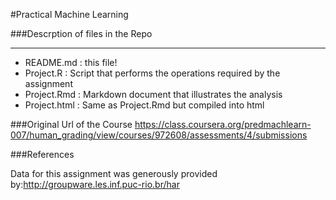 #Practical Machine Learning 

###Descrption of files in the Repo

----------------------

* README.md : this file!
* Project.R : Script that performs the operations required by the assignment
* Project.Rmd : Markdown document that illustrates the analysis
* Project.html : Same as Project.Rmd but compiled into html

###Original Url of the Course
https://class.coursera.org/predmachlearn-007/human_grading/view/courses/972608/assessments/4/submissions


###References  

Data for this assignment was generously provided by:http://groupware.les.inf.puc-rio.br/har
